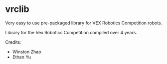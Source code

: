 # vrclib
Very easy to use pre-packaged library for VEX Robotics Competition robots.

Library for the Vex Robotics Competition compiled over 4 years. 

Credits:
- Winston Zhao
- Ethan Yu
